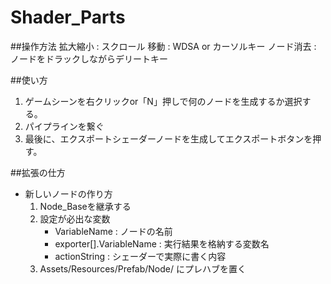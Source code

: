 # Shader_Parts

##操作方法
拡大縮小 : スクロール
移動 : WDSA or カーソルキー
ノード消去 : ノードをドラックしながらデリートキー

##使い方
1.  ゲームシーンを右クリックor「N」押しで何のノードを生成するか選択する。
2.  パイプラインを繋ぐ
3.  最後に、エクスポートシェーダーノードを生成してエクスポートボタンを押す。

##拡張の仕方
*   新しいノードの作り方
    1.  Node_Baseを継承する
    2.  設定が必出な変数
        *   VariableName : ノードの名前
        *   exporter[].VariableName : 実行結果を格納する変数名
        *   actionString : シェーダーで実際に書く内容
    2.  Assets/Resources/Prefab/Node/ にプレハブを置く